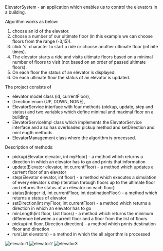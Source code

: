 ElevatorSystem - an application which enables us to control the elevators in a building.

Algorithm works as below:
1. choose an id of the elevator.
2. choose a number of our ultimate floor (in this example we can choose floors from the range (-3,15)).
3. click 's' character to start a ride or choose another ultimate floor (infinite times).
4. The elevator starts a ride and visits ultimate floors based on a minimal number of floors to visit (not based on an order of passed ultimate floors).
5. On each floor the status of an elevator is displayed.
6. On each ultimate floor the status of an elevator is updated.


The project consists of 
- elevator model class (id, currentFloor),
- Direction enum (UP, DOWN, NONE),
- ElevatorService interface with four methods (pickup, update, step and status) and two variables which define minimal and maximal floor on a building
- ElevatorServiceImpl class which implements the ElevatorService interface and also has overloaded pickup method and setDirection and minLength methods.
- ElevatorManagement class where the algorithm is processed.

Description of methods:
- pickup(Elevator elevator, int myFloor) - a method which returns a direction in which an elevator has to go and prints that information
- update(Elevator elevator, int currentFloor) - a method which updates a current floor of an elevator
- step(Elevator elevator, int floor) - a method which executes a simulation of every elevator's step (iteration through floors up to the ultimate floor and returns the status of an elevator on each floor)
- status(Integer id, int currentFloor, int destinationFloor) - a method which returns a status of elevator
- setDirection(int myFloor, int currentFloor) - a method which returns a direction in which an elevator has to go
- minLength(int floor, List<Integer> floors) - a method which returns the minimum difference between a current floor and a floor from the list of floors
- pickup(int floor, Direction direction) - a method which prints destination floor and direction
- run(List<Elevator> elevators) - a method in which the all algorithm is processed

![elevator1](https://user-images.githubusercontent.com/73071921/220354042-a5923d38-fe06-414d-9709-974550fce7f7.png)
![elevator2](https://user-images.githubusercontent.com/73071921/220354541-cf5385d0-ac4b-47a5-96c0-1b1efe00efeb.png)
![elevator3](https://user-images.githubusercontent.com/73071921/220354555-58496040-2259-4c11-857c-97889f520d59.png)
